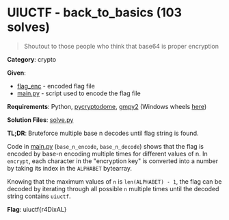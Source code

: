 # UIUCTF - back_to_basics (103 solves)

> Shoutout to those people who think that base64 is proper encryption

**Category**: crypto

**Given**: 
- [flag_enc](handouts/flag_enc) - encoded flag file
- [main.py] - script used to encode the flag file

**Requirements**: Python, [pycryptodome](https://pycryptodome.readthedocs.io/en/latest), [gmpy2](https://gmpy2.readthedocs.io/en/latest) (Windows wheels [here](https://www.lfd.uci.edu/~gohlke/pythonlibs/#gmpy))

**Solution Files**: [solve.py](solve.py)

**TL;DR**: Bruteforce multiple base n decodes until flag string is found.

Code in [main.py] (`base_n_encode`, `base_n_decode`) shows that the flag is encoded by base-n encoding multiple times for different values of n. In `encrypt`, each character in the "encryption key" is converted into a number by taking its index in the `ALPHABET` bytearray. 

Knowing that the maximum values of `n` is `len(ALPHABET) - 1`, the flag can be decoded by iterating through all possible `n` multiple times until the decoded string contains `uiuctf`.

**Flag**: uiuctf{r4DixAL}

[main.py]: handouts/main.py